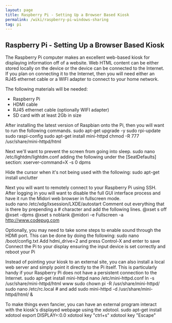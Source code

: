 ```yaml
---
layout: page
title: Raspberry Pi - Setting Up a Browser Based Kiosk
permalink: /wiki/raspberry-pi-windows-sharing
tag: pi
---
```


## Raspberry Pi - Setting Up a Browser Based Kiosk

The Raspberry Pi computer makes an excellent web-based kiosk for displaying information off of a website. Web HTML content can be either stored locally on the device or the device can be connected to the Internet.  If you plan on connecting it to the Internet, then you will need either an RJ45 ethernet cable or a WIFI adapter to connect to your home network.  

The following materials will be needed:
  * Raspberry Pi
  * HDMI cable
  * RJ45 ethernet cable (optionally WIFI adapter)
  * SD card with at least 2Gb in size

After installing the latest version of Raspbian onto the Pi, then you will want to run the following commands.
    sudo apt-get upgrade -y
    sudo rpi-update
    sudo raspi-config
    sudo apt-get install mini-httpd
    chmod -R 777 /usr/share/mini-httpd/html

Next we'll want to prevent the screen from going into sleep.
    sudo nano /etc/lightdm/lightdm.conf adding the following under the [SeatDefaults] section: xserver-command=X -s 0 dpms

Hide the cursor when it's not being used with the following:
   sudo apt-get install unclutter

Next you will want to remotely connect to your Raspberry Pi using SSH.  After logging in you will want to disable the full GUI interface process and have it run the Midori web browser in fullscreen mode.  
    sudo nano /etc/xdg/lxsession/LXDE/autostart 
Comment out everything that is there by prepending a # character and add the following lines.
    @xset s off
    @xset -dpms
    @xset s noblank
    @midori -e Fullscreen -a http://www.codepug.com

Optionally, you may need to take some steps to enable sound through the HDMI port.  This can be done by doing the following:
    sudo nano /boot/config.txt
    Add hdmi_drive=2 and press Control-X and enter to save
    Connect the Pi to your display ensuring the input device is set correctly and reboot your Pi
    
Instead of pointing your kiosk to an external site, you can also install a local web server and simply point it directly to the Pi itself.  This is particularly handy if your Raspberry Pi does not have a persistent connection to the Internet.
    sudo apt-get install mini-httpd
    nano /etc/mini-httpd.conf
    ln -s /usr/share/mini-httpd/html www
    sudo chown pi -R /usr/share/mini-httpd/
    sudo nano /etc/rc.local # and add sudo mini-httpd -d /usr/share/mini-httpd/html/ &
    
To make things even fancier, you can have an external program interact with the kiosk's displayed webpage using the xdotool.
    sudo apt-get install xdotool
    export DISPLAY=:0.0
    xdotool key "ctrl+s"
    xdotool key "Escape"